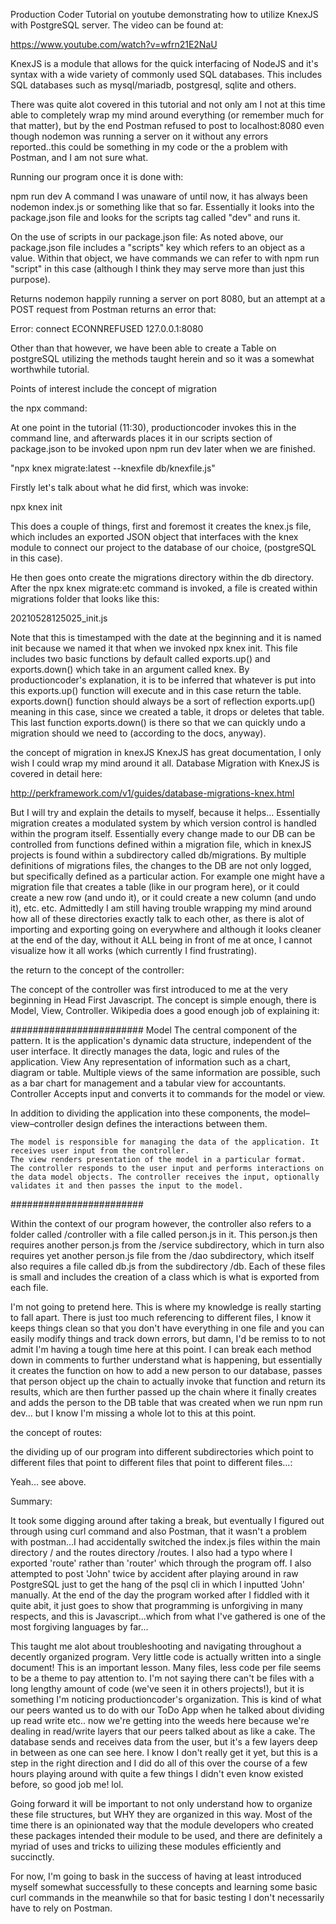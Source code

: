 Production Coder Tutorial on youtube demonstrating how to utilize KnexJS with PostgreSQL server.
The video can be found at:

https://www.youtube.com/watch?v=wfrn21E2NaU

KnexJS is a module that allows for the quick interfacing of NodeJS and it's syntax with a wide variety of commonly used SQL databases.
This includes SQL databases such as mysql/mariadb, postgresql, sqlite and others.

There was quite alot covered in this tutorial and not only am I not at this time able to completely wrap my mind around everything
(or remember much for that matter), but by the end Postman refused to post to localhost:8080 even though nodemon was running a server on it without any errors reported..this could be something in my code or the a problem with Postman, and I am not sure what.

Running our program once it is done with:

npm run dev 
A command I was unaware of until now, it has always been nodemon index.js or something like that so far.  Essentially it looks into the package.json file and looks for the scripts tag called "dev" and runs it.

On the use of scripts in our package.json file:
As noted above, our package.json file includes a "scripts" key which refers to an object as a value.  Within that object, we have commands we can refer to with npm run "script" in this case (although I think they may serve more than just this purpose).

Returns nodemon happily running a server on port 8080, but an attempt at a POST request from Postman returns an error that:

Error: connect ECONNREFUSED 127.0.0.1:8080

Other than that however, we have been able to create a Table on postgreSQL utilizing the methods taught herein and so it was a somewhat
worthwhile tutorial.

Points of interest include the concept of migration

the npx command:

At one point in the tutorial (11:30), productioncoder invokes this in the command line, and afterwards places it in our scripts section of package.json to be invoked upon npm run dev later when we are finished.

"npx knex migrate:latest --knexfile db/knexfile.js"

Firstly let's talk about what he did first, which was invoke:

npx knex init

This does a couple of things, first and foremost it creates the knex.js file, which includes an exported JSON object that interfaces with the knex module to connect our project to the database of our choice, (postgreSQL in this case).

He then goes onto create the migrations directory within the db directory.  After the npx knex migrate:etc command is invoked, a file is created within migrations folder that looks like this:

20210528125025_init.js

Note that this is timestamped with the date at the beginning and it is named init because we named it that when we invoked npx knex init.
This file includes two basic functions by default called exports.up() and exports.down() which take in an argument called knex.
By productioncoder's explanation, it is to be inferred that whatever is put into this exports.up() function will execute and in this case return the table.  exports.down() function should always be a sort of reflection exports.up() meaning in this case, since we created a table, it drops or deletes that table.  This last function exports.down() is there so that we can quickly undo a migration should we need to (according to the docs, anyway).

the concept of migration in knexJS
KnexJS has great documentation, I only wish I could wrap my mind around it all.  Database Migration with KnexJS is covered in detail here:

http://perkframework.com/v1/guides/database-migrations-knex.html

But I will try and explain the details to myself, because it helps...
Essentially migration creates a modulated system by which version control is handled within the program itself.  Essentially every change made to our DB can be controlled from functions defined within a migration file, which in knexJS projects is found within a subdirectory called db/migrations.  By multiple definitions of migrations files, the changes to the DB are not only logged, but specifically defined as a particular action.  For example one might have a migration file that creates a table (like in our program here), or it could create a new row (and undo it), or it could create a new column (and undo it), etc. etc.  Admittedly I am still having trouble wrapping my mind around how all of these directories exactly talk to each other, as there is alot of importing and exporting going on everywhere and although it looks cleaner at the end of the day, without it ALL being in front of me at once, I cannot visualize how it all works (which currently I find frustrating).

the return to the concept of the controller:

The concept of the controller was first introduced to me at the very beginning in Head First Javascript.  The concept is simple enough, there is Model, View, Controller.  Wikipedia does a good enough job of explaining it:

########################
Model
    The central component of the pattern. It is the application's dynamic data structure, independent of the user interface. It directly manages the data, logic and rules of the application.
View
    Any representation of information such as a chart, diagram or table. Multiple views of the same information are possible, such as a bar chart for management and a tabular view for accountants.
Controller
    Accepts input and converts it to commands for the model or view.

In addition to dividing the application into these components, the model–view–controller design defines the interactions between them.

    The model is responsible for managing the data of the application. It receives user input from the controller.
    The view renders presentation of the model in a particular format.
    The controller responds to the user input and performs interactions on the data model objects. The controller receives the input, optionally validates it and then passes the input to the model.
########################

Within the context of our program however, the controller also refers to a folder called /controller with a file called person.js in it.  This person.js then requires another person.js from the /service subdirectory, which in turn also requires yet another person.js file from the /dao subdirectory, which itself also requires a file called db.js from the subdirectory /db.  Each of these files is small and includes the creation of a class which is what is exported from each file.

I'm not going to pretend here.  This is where my knowledge is really starting to fall apart.  There is just too much referencing to different files, I know it keeps things clean so that you don't have everything in one file and you can easily modify things and track down errors, but damn, I'd be remiss to to not admit I'm having a tough time here at this point.  I can break each method down in comments to further understand what is happening, but essentially it creates the function on how to add a new person to our database, passes that person object up the chain to actually invoke that function and return its results, which are then further passed up the chain where it finally creates and adds the person to the DB table that was created when we run npm run dev... but I know I'm missing a whole lot to this at this point.

the concept of routes:

the dividing up of our program into different subdirectories which point to different files that point to different files that point to different files...:

Yeah... see above.

Summary:

It took some digging around after taking a break, but eventually I figured out through using curl command and also Postman, that it wasn't a problem with postman...I had accidentally switched the index.js files within the main directory / and the routes directory /routes.  I also had a typo where I exported 'route' rather than 'router' which through the program off.  I also attempted to post 'John' twice by accident after playing around in raw PostgreSQL just to get the hang of the psql cli in which I inputted 'John' manually.  At the end of the day the program worked after I fiddled with it quite abit, it just goes to show that programming is unforgiving in many respects, and this is Javascript...which from what I've gathered is one of the most forgiving languages by far...

This taught me alot about troubleshooting and navigating throughout a decently organized program.  Very little code is actually written into a single document!  This is an important lesson.  Many files, less code per file seems to be a theme to pay attention to.  I'm not saying there can't be files with a long lengthy amount of code (we've seen it in others projects!), but it is something I'm noticing productioncoder's organization.  This is kind of what our peers wanted us to do with our ToDo App when he talked about dividing up read write etc.. now we're getting into the weeds here because we're dealing in read/write layers that our peers talked about as like a cake.  The database sends and receives data from the user, but it's a few layers deep in between as one can see here.  I know I don't really get it yet, but this is a step in the right direction and I did do all of this over the course of a few hours playing around with quite a few things I didn't even know existed before, so good job me! lol.

Going forward it will be important to not only understand how to organize these file structures, but WHY they are organized in this way.  Most of the time there is an opinionated way that the module developers who created these packages intended their module to be used, and there are definitely a myriad of uses and tricks to uilizing these modules efficiently and succinctly.

For now, I'm going to bask in the success of having at least introduced myself somewhat successfully to these concepts and learning some basic curl commands in the meanwhile so that for basic testing I don't necessarily have to rely on Postman.
